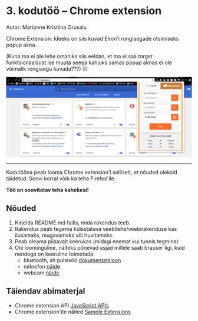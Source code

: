 # 3. kodutöö – Chrome extension

Autor: Marianne Kristiina Orusalu

Chrome Extension: Ideeks on siis kuvad Elron'i rongiaegade otsimiseks popup akna. 

(Kuna ma ei ole lehe omaniks siis eeldan, et ma ei saa *target* funktsionaalsust ise muuta seega kahjuks samas popup aknas ei ole võimalik rongiaegu kuvada???) :confused:

![ScreenShot](https://github.com/marioru/3.ea-kodutoo/blob/master/ScreenShot.png)
___



Kodutööna peab looma Chrome extension'i selliselt, et nõuded oleksid täidetud. Soovi korral võib ka teha Firefox'ile.

**Töö on soovitatav teha kahekesi!**

## Nõuded

1. Kirjelda README.md failis, mida rakendus teeb. 
1. Rakendus peab tegema külastatava veebilehe/veebirakenduse kas ilusamaks, mugavamaks või huvitamaks.
1. Peab oleama piisavalt keerukas (midagi enemat kui tunnis tegmine)
1. Ole loominguline, näiteks põnevad asjad millele saab brauser ligi, kuid nendega on keeruline toimetada.
    - bluetooth, sh pulsivöö [dokumentatsioon](https://developers.google.com/web/updates/2015/07/interact-with-ble-devices-on-the-web)
    - mikrofon [näide](https://www.talater.com/annyang/)
    - webcam [näide](https://revealjs.herokuapp.com/#/0/1)

## Täiendav abimaterjal

* Chrome extension API [JavaScript APIs](https://developer.chrome.com/extensions/api_index/)
* Chrome extension'ite näited [Sample Extensions](https://developer.chrome.com/extensions/samples/)
